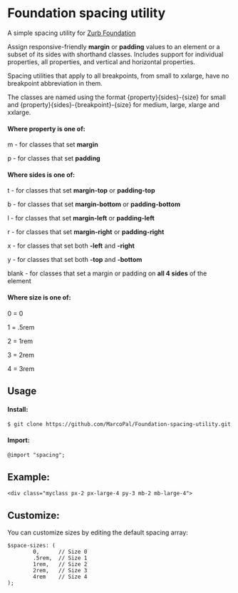 # Foundation spacing utility

A simple spacing utility for [Zurb Foundation](https://github.com/zurb/foundation-sites/)


Assign responsive-friendly **margin** or **padding** values to an element or a subset of its sides with shorthand classes. 
Includes support for individual properties, all properties, and vertical and horizontal properties. 


Spacing utilities that apply to all breakpoints, from small to xxlarge, have no breakpoint abbreviation in them. 

The classes are named using the format {property}{sides}-{size} for small and {property}{sides}-{breakpoint}-{size} for medium, large, xlarge and xxlarge.

#### Where property is one of:

m - for classes that set **margin**

p - for classes that set **padding**

#### Where sides is one of:

t - for classes that set **margin-top** or **padding-top**

b - for classes that set **margin-bottom** or **padding-bottom**

l - for classes that set **margin-left** or **padding-left**

r - for classes that set **margin-right** or **padding-right**

x - for classes that set both **-left** and **-right**

y - for classes that set both **-top** and **-bottom**

blank - for classes that set a margin or padding on **all 4 sides** of the element

#### Where size is one of:

0 = 0

1 = .5rem

2 = 1rem

3 = 2rem

4 = 3rem


## Usage

#### Install:

```
$ git clone https://github.com/MarcoPal/Foundation-spacing-utility.git
```



#### Import:

```
@import "spacing";
```


## Example:

```
<div class="myclass px-2 px-large-4 py-3 mb-2 mb-large-4">
```

## Customize:

You can customize sizes by editing the default spacing array:


```
$space-sizes: (
        0,      // Size 0 
        .5rem,  // Size 1
        1rem,   // Size 2
        2rem,   // Size 3
        4rem    // Size 4
);
``` 
 